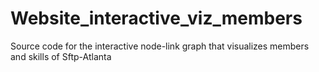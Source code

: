 # Website_interactive_viz_members
Source code for the interactive node-link graph that visualizes members and skills of Sftp-Atlanta
